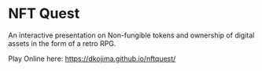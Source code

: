 # NFT Quest
An interactive presentation on Non-fungible tokens and ownership of digital assets in the form of a retro RPG.

Play Online here: https://dkojima.github.io/nftquest/